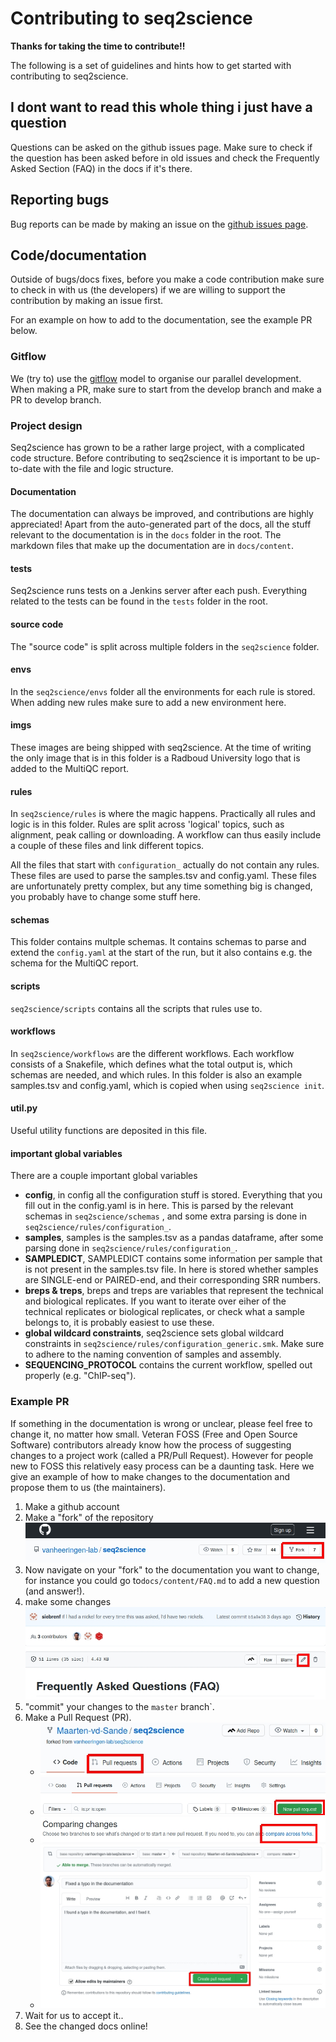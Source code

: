 # Contributing to seq2science

**Thanks for taking the time to contribute!!**

The following is a set of guidelines and hints how to get started with contributing to seq2science.

## I dont want to read this whole thing i just have a question

Questions can be asked on the github issues page. Make sure to check if the question has been asked before in old issues and check the Frequently Asked Section (FAQ) in the docs if it's there.

## Reporting bugs
Bug reports can be made by making an issue on the [github issues page](https://github.com/vanheeringen-lab/seq2science/issues).

## Code/documentation

Outside of bugs/docs fixes, before you make a code contribution make sure to check in with us (the developers) if we are willing to support the contribution by making an issue first.

For an example on how to add to the documentation, see the example PR below. 

### Gitflow

We (try to) use the [gitflow](https://nvie.com/posts/a-successful-git-branching-model/) model to organise our parallel development. When making a PR, make sure to start from the develop branch and make a PR to develop branch.

### Project design

Seq2science has grown to be a rather large project, with a complicated code structure. Before contributing to seq2science it is important to be up-to-date with the file and logic structure. 

#### Documentation

The documentation can always be improved, and contributions are highly appreciated! Apart from the auto-generated part of the docs, all the stuff relevant to the documentation is in the `docs` folder in the root. The markdown files that make up the documentation are in `docs/content`.

#### tests

Seq2science runs tests on a Jenkins server after each push. Everything related to the tests can be found in the `tests` folder in the root.

#### source code

The "source code" is split across multiple folders in the `seq2science` folder.

#### envs

In the `seq2science/envs` folder all the environments for each rule is stored. When adding new rules make sure to add a new environment here. 

#### imgs

These images are being shipped with seq2science. At the time of writing the only image that is in this folder is a Radboud University logo that is added to the MultiQC report.

#### rules

In `seq2science/rules` is where the magic happens. Practically all rules and logic is in this folder. Rules are split across 'logical' topics, such as alignment, peak calling or downloading. A workflow can thus easily include a couple of these files and link different topics.

All the files that start with `configuration_` actually do not contain any rules. These files are used to parse the samples.tsv and config.yaml. These files are unfortunately pretty complex, but any time something big is changed, you probably have to change some stuff here.

#### schemas

This folder contains multple schemas. It contains schemas to parse and extend the `config.yaml` at the start of the run, but it also contains e.g. the schema for the MultiQC report.

#### scripts

`seq2science/scripts` contains all the scripts that rules use to.

#### workflows

In `seq2science/workflows` are the different workflows. Each workflow consists of a Snakefile, which defines what the total output is, which schemas are needed, and which rules. In this folder is also an example samples.tsv and config.yaml, which is copied when using `seq2science init`.

#### util.py

Useful utility functions are deposited in this file.

#### important global variables

There are a couple important global variables

* **config**, in config all the configuration stuff is stored. Everything that you fill out in the config.yaml is in here. This is parsed by the relevant schemas in `seq2science/schemas` , and some extra parsing is done in `seq2science/rules/configuration_`. 
* **samples**, samples is the samples.tsv as a pandas dataframe, after some parsing done in `seq2science/rules/configuration_`. 
* **SAMPLEDICT**, SAMPLEDICT contains some information per sample that is not present in the samples.tsv file. In here is stored whether samples are SINGLE-end or PAIRED-end, and their corresponding SRR numbers.
* **breps & treps**, breps and treps are variables that represent the technical and biological replicates. If you want to iterate over eiher of the technical replicates or biological replicates, or check what a sample belongs to, it is probably easiest to use these.
* **global wildcard constraints**, seq2science sets global wildcard constraints in `seq2science/rules/configuration_generic.smk`. Make sure to adhere to the naming convention of samples and assembly. 
* **SEQUENCING_PROTOCOL** contains the current workflow, spelled out properly (e.g. "ChIP-seq").

### Example PR

If something in the documentation is wrong or unclear, please feel free to change it, no matter how small. Veteran FOSS (Free and Open Source Software) contributors already know how the process of suggesting changes to a project work (called a PR/Pull Request). However for people new to FOSS this relatively easy process can be a daunting task. Here we give an example of how to make changes to the documentation and propose them to us (the maintainers).

1. Make a github account
2. Make a "fork" of the repository
![fork](resources/fork.jpg)
3. Now navigate on your "fork" to the documentation you want to change, for instance you could go to`docs/content/FAQ.md` to add a new question (and answer!).
4. make some changes
![fork](resources/edit.jpg)
5. "commit" your changes to the `master` branch`.
6. Make a Pull Request (PR). 
    * ![fork](resources/PR1.jpg)
    * ![fork](resources/PR2.jpg)
    * ![fork](resources/PR3.jpg)
    * ![fork](resources/PR4.jpg)
7. Wait for us to accept it..
8. See the changed docs online!
